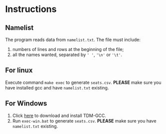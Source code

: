 # Instructions

## Namelist
The program reads data from `namelist.txt`. The file must include:
1. numbers of lines and rows at the beginning of the file;
2. all the names wanted, separated by `' '`, `'\n'` or `'\t'`.

## For linux
Execute command `make exec` to generate `seats.csv`. **PLEASE** make sure you have installed gcc and have `namelist.txt` existing.

## For Windows
1. Click [here](http://tdm-gcc.tdragon.net/download) to download and install TDM-GCC.
2. Run `exec-win.bat` to generate `seats.csv`. **PLEASE** make sure you have `namelist.txt` existing.
